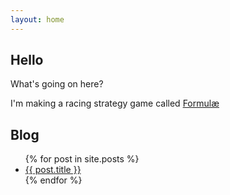 ```yaml
---
layout: home
---
```


## Hello

What's going on here?

I'm making a racing strategy game called <a href="formulæ/">Formulæ</a>

<h2 id="blog">Blog</h2>

<ul>
  {% for post in site.posts %}
    <li>
      <a href="{{ post.url }}">{{ post.title }}</a>
    </li>
  {% endfor %}
</ul>